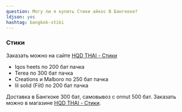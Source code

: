 ```yaml
---
question: Могу ли я купить Cтики айкос В Бангкоке?
ldjson: yes 
hashtag: bangkok-stiki
---
```


### Стики 

Заказать можно на сайте [HQD THAI - Стики](https://hqdthai.ru/stiki/iqosstiki/)

* Iqos heets по 200 бат пачка
* Terea по 300 бат пачка
* Creations и Malboro по 250 бат пачка
* lil solid (Fiit) по 200 бат пачка 



Доставка в Бангкоке 300 бат, самовывоз с onnut 500 бат. Заказать можно в магазине [HQD THAI - Стики](https://hqdthai.ru/stiki/iqosstiki/).
